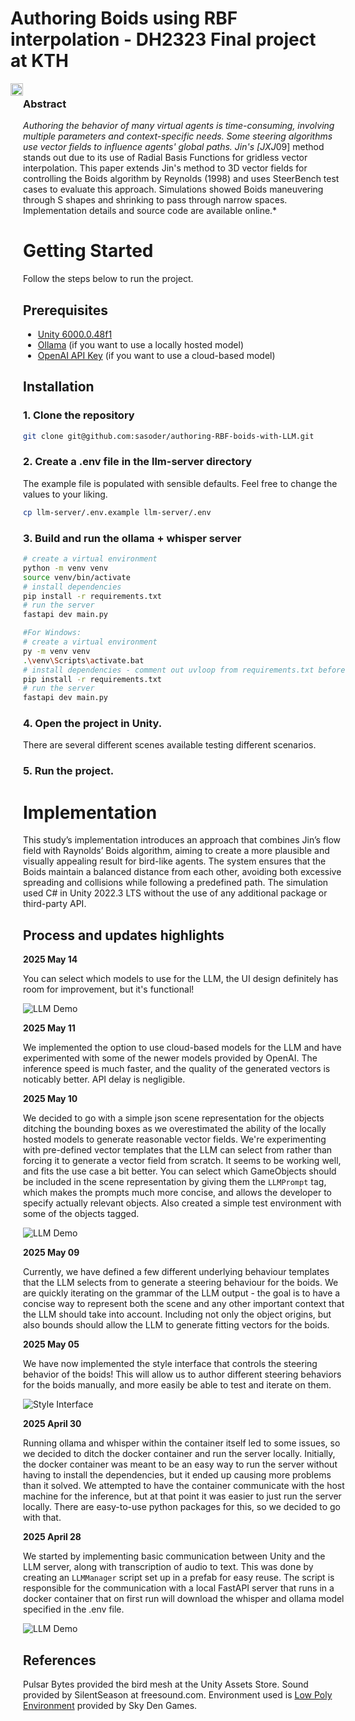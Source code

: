 # Authoring Boids using RBF interpolation - DH2323 Final project at KTH

<div style = "display: flex">
    <img width="100%" src="https://github.com/DavidGiraldoCode/p-bois_steering_behaviors/blob/develop/Assets/Art/Images/rbf_boids_cover.jpg"/>
<div/>
    
### **Abstract**

*Authoring the behavior of many virtual agents is time-consuming, involving multiple parameters and context-specific needs. Some steering algorithms use vector fields to influence agents' global paths. Jin's [JXJ*09] method stands out due to its use of Radial Basis Functions for gridless vector interpolation. This paper extends Jin's method to 3D vector fields for controlling the Boids algorithm by Reynolds (1998) and uses SteerBench test cases to evaluate this approach. Simulations showed Boids maneuvering through S shapes and shrinking to pass through narrow spaces. Implementation details and source code are available online.\*

# Getting Started

Follow the steps below to run the project.

## Prerequisites

- [Unity 6000.0.48f1](https://unity.com)
- [Ollama](https://ollama.com/) (if you want to use a locally hosted model)
- [OpenAI API Key](https://platform.openai.com/api-keys) (if you want to use a cloud-based model)

## Installation

### 1. Clone the repository

```bash
git clone git@github.com:sasoder/authoring-RBF-boids-with-LLM.git
```

### 2. Create a .env file in the llm-server directory

The example file is populated with sensible defaults. Feel free to change the values to your liking.

```bash
cp llm-server/.env.example llm-server/.env
```

### 3. Build and run the ollama + whisper server

```bash
# create a virtual environment
python -m venv venv
source venv/bin/activate
# install dependencies
pip install -r requirements.txt
# run the server
fastapi dev main.py
```

```bash
#For Windows:
# create a virtual environment
py -m venv venv
.\venv\Scripts\activate.bat
# install dependencies - comment out uvloop from requirements.txt before
pip install -r requirements.txt
# run the server
fastapi dev main.py
```

### 4. Open the project in Unity.

There are several different scenes available testing different scenarios.

### 5. Run the project.

# Implementation

This study’s implementation introduces an approach that combines Jin’s flow field with Raynolds’ Boids algorithm, aiming to create a more plausible and visually appealing result for bird-like agents. The system ensures that the Boids maintain a balanced distance from each other, avoiding both excessive spreading and collisions while following a predefined path. The simulation used C# in Unity 2022.3 LTS without the use of any additional package or third-party API.

## Process and updates highlights

**2025 May 14**

You can select which models to use for the LLM, the UI design definitely has room for improvement, but it's functional!

![LLM Demo](./media/ui.png)

**2025 May 11**

We implemented the option to use cloud-based models for the LLM and have experimented with some of the newer models provided by OpenAI. The inference speed is much faster, and the quality of the generated vectors is noticably better. API delay is negligible.

**2025 May 10**

We decided to go with a simple json scene representation for the objects ditching the bounding boxes as we overestimated the ability of the locally hosted models to generate reasonable vector fields. We're experimenting with pre-defined vector templates that the LLM can select from rather than forcing it to generate a vector field from scratch. It seems to be working well, and fits the use case a bit better. You can select which GameObjects should be included in the scene representation by giving them the `LLMPrompt` tag, which makes the prompts much more concise, and allows the developer to specify actually relevant objects. Also created a simple test environment with some of the objects tagged.

![LLM Demo](./media/low-poly-env.png)

**2025 May 09**

Currently, we have defined a few different underlying behaviour templates that the LLM selects from to generate a steering behaviour for the boids. We are quickly iterating on the grammar of the LLM output - the goal is to have a concise way to represent both the scene and any other important context that the LLM should take into account. Including not only the object origins, but also bounds should allow the LLM to generate fitting vectors for the boids.

**2025 May 05**

We have now implemented the style interface that controls the steering behavior of the boids! This will allow us to author different steering behaviors for the boids manually, and more easily be able to test and iterate on them.

![Style Interface](./media/style-interface.png)

**2025 April 30**

Running ollama and whisper within the container itself led to some issues, so we decided to ditch the docker container and run the server locally. Initially, the docker container was meant to be an easy way to run the server without having to install the dependencies, but it ended up causing more problems than it solved. We attempted to have the container communicate with the host machine for the inference, but at that point it was easier to just run the server locally. There are easy-to-use python packages for this, so we decided to go with that.

**2025 April 28**

We started by implementing basic communication between Unity and the LLM server, along with transcription of audio to text. This was done by creating an `LLMManager` script set up in a prefab for easy reuse. The script is responsible for the communication with a local FastAPI server that runs in a docker container that on first run will download the whisper and ollama model specified in the .env file.

![LLM Demo](./media/llm-demo.png)

## References

Pulsar Bytes provided the bird mesh at the Unity Assets Store. Sound provided by SilentSeason at freesound.com. Environment used is [Low Poly Environment](https://assetstore.unity.com/packages/3d/environments/low-poly-environment-315184) provided by Sky Den Games.
